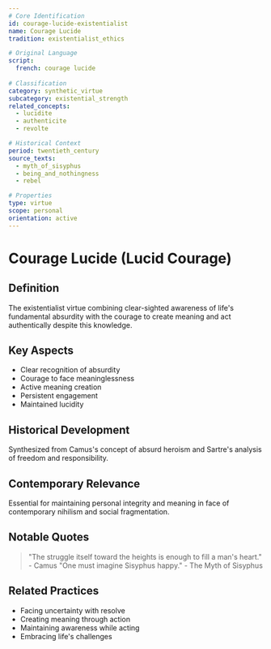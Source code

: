 ```yaml
---
# Core Identification
id: courage-lucide-existentialist
name: Courage Lucide
tradition: existentialist_ethics

# Original Language
script:
  french: courage lucide
  
# Classification
category: synthetic_virtue
subcategory: existential_strength
related_concepts:
  - lucidite
  - authenticite
  - revolte

# Historical Context
period: twentieth_century
source_texts:
  - myth_of_sisyphus
  - being_and_nothingness
  - rebel

# Properties
type: virtue
scope: personal
orientation: active
---
```


# Courage Lucide (Lucid Courage)

## Definition
The existentialist virtue combining clear-sighted awareness of life's fundamental absurdity with the courage to create meaning and act authentically despite this knowledge.

## Key Aspects
- Clear recognition of absurdity
- Courage to face meaninglessness
- Active meaning creation
- Persistent engagement
- Maintained lucidity

## Historical Development
Synthesized from Camus's concept of absurd heroism and Sartre's analysis of freedom and responsibility.

## Contemporary Relevance
Essential for maintaining personal integrity and meaning in face of contemporary nihilism and social fragmentation.

## Notable Quotes
> "The struggle itself toward the heights is enough to fill a man's heart." - Camus
> "One must imagine Sisyphus happy." - The Myth of Sisyphus

## Related Practices
- Facing uncertainty with resolve
- Creating meaning through action
- Maintaining awareness while acting
- Embracing life's challenges